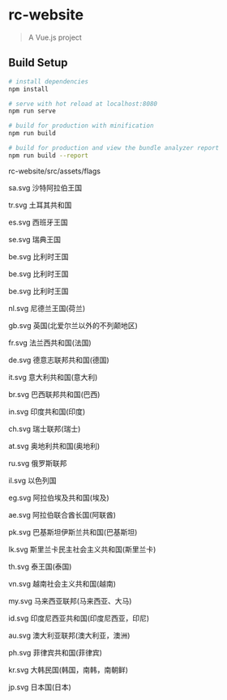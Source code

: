 # rc-website

> A Vue.js project

## Build Setup

``` bash
# install dependencies
npm install

# serve with hot reload at localhost:8080
npm run serve

# build for production with minification
npm run build

# build for production and view the bundle analyzer report
npm run build --report
```

 rc-website/src/assets/flags

  sa.svg  沙特阿拉伯王国
  
  tr.svg  土耳其共和国
  
  es.svg  西班牙王国
  
  se.svg  瑞典王国
  
  be.svg  比利时王国
  
  be.svg  比利时王国
  
  be.svg  比利时王国
  
  nl.svg  尼德兰王国(荷兰)
  
  gb.svg  英国(北爱尔兰以外的不列颠地区)
  
  fr.svg  法兰西共和国(法国)
  
  de.svg  德意志联邦共和国(德国)
  
  it.svg  意大利共和国(意大利)
  
  br.svg  巴西联邦共和国(巴西)
  
  in.svg  印度共和国(印度)
  
  ch.svg  瑞士联邦(瑞士)
  
  at.svg  奥地利共和国(奥地利)
  
  ru.svg  俄罗斯联邦
  
  il.svg  以色列国
  
  eg.svg  阿拉伯埃及共和国(埃及)
  
  ae.svg  阿拉伯联合酋长国(阿联酋)
  
  pk.svg  巴基斯坦伊斯兰共和国(巴基斯坦)
  
  lk.svg  斯里兰卡民主社会主义共和国(斯里兰卡)
  
  th.svg  泰王国(泰国)   
  
  vn.svg  越南社会主义共和国(越南)
  
  my.svg  马来西亚联邦(马来西亚、大马)
  
  id.svg  印度尼西亚共和国(印度尼西亚，印尼)
  
  au.svg  澳大利亚联邦(澳大利亚，澳洲)
  
  ph.svg  菲律宾共和国(菲律宾)
  
  kr.svg  大韩民国(韩国，南韩，南朝鲜)
  
  jp.svg  日本国(日本)


